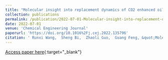 ```yaml
---
title: "Molecular insight into replacement dynamics of CO2 enhanced oil recovery in nanopores"
collection: publications
permalink: /publication/2022-07-01-Molecular-insight-into-replacement-dynamics-of-CO2-enhanced-oil-recovery-in-nanopores
date: 2022-07-01
venue: 'Chemical Engineering Journal'
paperurl: 'https://doi.org/10.1016%2Fj.cej.2022.135796'
citation: ' Runxi Wang,  Sheng Bi,  Zhaoli Guo,  Guang Feng, &quot;Molecular insight into replacement dynamics of CO2 enhanced oil recovery in nanopores.&quot; Chemical Engineering Journal, 2022.'
---
```

[Access paper here](https://doi.org/10.1016%2Fj.cej.2022.135796){:target="_blank"}
